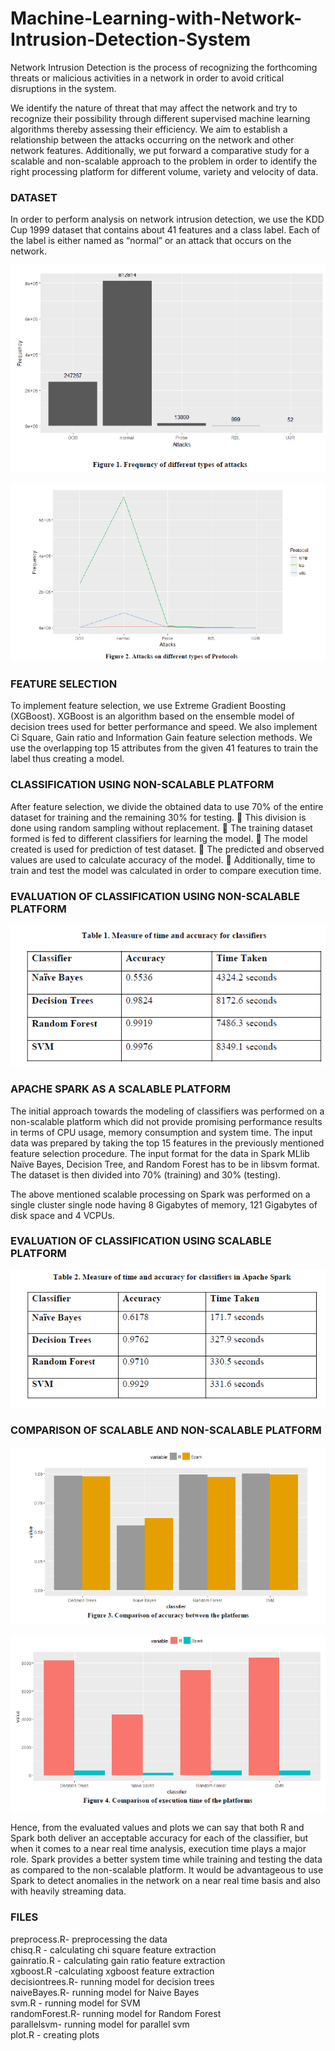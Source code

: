 # Machine-Learning-with-Network-Intrusion-Detection-System

Network Intrusion Detection is the process of recognizing the forthcoming threats or malicious activities in a network in order to avoid critical disruptions in the system.

We identify the nature of threat that may affect the network and try to recognize their possibility through different supervised machine learning algorithms thereby assessing their efficiency. We aim to establish a relationship between the attacks occurring on the network and other network features. Additionally, we put forward a comparative study for a scalable and non-scalable approach to the problem in order to identify the right processing platform for different volume, variety and velocity of data.

<h3> DATASET </h3>
In order to perform analysis on network intrusion detection, we use the KDD Cup 1999 dataset that contains about 41 features and a class label. Each of the label is either named as “normal” or an attack that occurs on the network.

![Alt text](/screenshots/Screenshot1.png)

![Alt text](/screenshots/Screenshot2.png)


<h3> FEATURE SELECTION </h3>
To implement feature selection, we use Extreme Gradient Boosting (XGBoost). XGBoost is an algorithm based on the ensemble model of decision trees used for better performance and speed. We also implement Ci Square, Gain ratio and Information Gain feature selection methods. We use the overlapping top 15 attributes from the given 41 features to train the label thus creating a model.

<h3> CLASSIFICATION USING NON-SCALABLE PLATFORM</h3>
After feature selection, we divide the obtained data to use 70% of the entire dataset for training and the remaining 30% for testing.
 This division is done using random sampling without replacement.
 The training dataset formed is fed to different classifiers for learning the model.
 The model created is used for prediction of test dataset.
 The predicted and observed values are used to calculate accuracy of the model.
 Additionally, time to train and test the model was calculated in order to compare execution time.


<h3> EVALUATION OF CLASSIFICATION USING NON-SCALABLE PLATFORM </h3>

![Alt text](/screenshots/Screenshot3.png)

<h3> APACHE SPARK AS A SCALABLE PLATFORM </h3>
The initial approach towards the modeling of classifiers was performed on a non-scalable platform which did not provide promising performance results in terms of CPU usage, memory consumption and system time. The input data was prepared by taking the top 15 features in the previously mentioned feature selection procedure. The input format for the data in Spark MLlib Naïve Bayes, Decision Tree, and Random Forest has to be in libsvm format. The dataset is then divided into 70% (training) and 30% (testing).

The above mentioned scalable processing on Spark was performed on a single cluster single node having 8 Gigabytes of memory, 121 Gigabytes of disk space and 4 VCPUs.

<h3> EVALUATION OF CLASSIFICATION USING SCALABLE PLATFORM </h3>

![Alt text](/screenshots/Screenshot4.png)

<h3> COMPARISON OF SCALABLE AND NON-SCALABLE PLATFORM </h3>

![Alt text](/screenshots/Screenshot5.png)

![Alt text](/screenshots/Screenshot6.png)

Hence, from the evaluated values and plots we can say that both R and Spark both deliver an acceptable accuracy for each of the classifier, but when it comes to a near real time analysis, execution time plays a major role. Spark provides a better system time while training and testing the data as compared to the non-scalable platform. It would be advantageous to use Spark to detect anomalies in the network on a near real time basis and also with heavily streaming data.


<h3> FILES </h3>
preprocess.R- preprocessing the data </br>
chisq.R - calculating chi square feature extraction</br>
gainratio.R - calculating gain ratio feature extraction</br>
xgboost.R -calculating xgboost feature extraction</br>
decisiontrees.R- running model for decision trees</br>
naiveBayes.R- running model for Naive Bayes</br>
svm.R - running model for SVM</br>
randomForest.R- running model for Random Forest</br>
parallelsvm- running model for parallel svm</br>
plot.R - creating plots</br>
